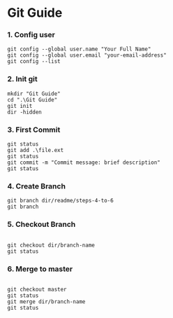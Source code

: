 # Git Guide

### 1. Config user
```
git config --global user.name "Your Full Name"
git config --global user.email "your-email-address"
git config --list
```

### 2. Init git
```
mkdir "Git Guide"
cd ".\Git Guide"
git init
dir -hidden
```

### 3. First Commit
```
git status
git add .\file.ext
git status
git commit -m "Commit message: brief description"
git status
```


### 4. Create Branch
```
git branch dir/readme/steps-4-to-6
git branch

```

### 5. Checkout Branch
```

git checkout dir/branch-name
git status

```

### 6. Merge to master
```

git checkout master
git status
git merge dir/branch-name
git status
```

